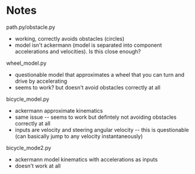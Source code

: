 # Notes

path.py/obstacle.py
 - working, correctly avoids obstacles (circles)
 - model isn't ackermann (model is separated into component accelerations and velocities). Is this close enough?

wheel_model.py
 - questionable model that approximates a wheel that you can turn and drive by accelerating
 - seems to work? but doesn't avoid obstacles correctly at all

bicycle_model.py
 - ackermann approximate kinematics 
 - same issue -- seems to work but defintely not avoiding obstacles correctly at all
 - inputs are velocity and steering angular velocity -- this is questionable (can basically jump to any velocity instantaneously)

bicycle_mode2.py
 - ackermann model kinematics with accelerations as inputs
 - doesn't work at all